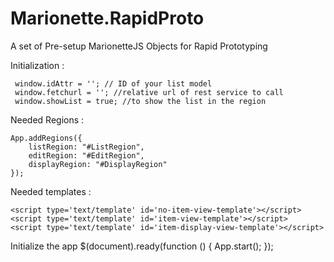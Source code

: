 Marionette.RapidProto
=====================

A set of Pre-setup MarionetteJS Objects for Rapid Prototyping

Initialization : 

	 window.idAttr = ''; // ID of your list model
	 window.fetchurl = ''; //relative url of rest service to call
     window.showList = true; //to show the list in the region

Needed Regions : 
	
	App.addRegions({
	    listRegion: "#ListRegion",
	    editRegion: "#EditRegion",
	    displayRegion: "#DisplayRegion"
	});

Needed templates : 

	<script type='text/template' id='no-item-view-template'></script>
	<script type='text/template' id='item-view-template'></script>
    <script type='text/template' id='item-display-view-template'></script>


Initialize the app
	$(document).ready(function () {
        App.start();
    });